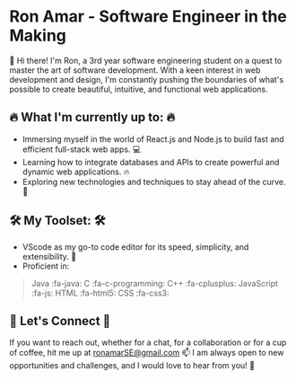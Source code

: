 # Ron Amar - Software Engineer in the Making

👋 Hi there! I'm Ron, a 3rd year software engineering student on a quest to master the art of software development. With a keen interest in web development and design, I'm constantly pushing the boundaries of what's possible to create beautiful, intuitive, and functional web applications.

## 🔥 What I'm currently up to: 🔥
- Immersing myself in the world of React.js and Node.js to build fast and efficient full-stack web apps. 💻
- Learning how to integrate databases and APIs to create powerful and dynamic web applications. 🔥
- Exploring new technologies and techniques to stay ahead of the curve. 🚀

## 🛠️ My Toolset: 🛠️
- VScode as my go-to code editor for its speed, simplicity, and extensibility. 👾
- Proficient in: 
> Java :fa-java: 
> C :fa-c-programming: 
> C++ :fa-cplusplus: 
> JavaScript :fa-js: 
> HTML :fa-html5:
> CSS :fa-css3:

## 💬 Let's Connect 💬
If you want to reach out, whether for a chat, for a collaboration or for a cup of coffee, hit me up at ronamarSE@gmail.com 📫
I am always open to new opportunities and challenges, and I would love to hear from you! 🤝


